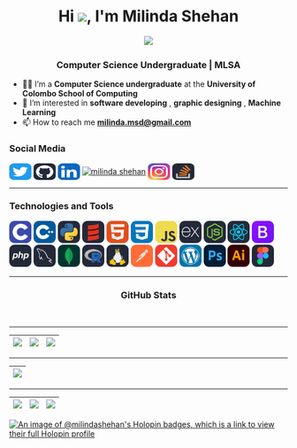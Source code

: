 
<h1 align="center">Hi  <img src="https://media.giphy.com/media/hvRJCLFzcasrR4ia7z/giphy.gif" width="30px"/>, I'm Milinda Shehan</h1>
<div id="header" align="center">
  <img src="https://media.giphy.com/media/M9gbBd9nbDrOTu1Mqx/giphy.gif" width="100"/>
</div>
<h3 align="center">Computer Science Undergraduate | MLSA </h3>


- 👨‍💻 I’m a **Computer Science undergraduate** at the **University of Colombo School of Computing**
- 👀 I’m interested in **software developing** , **graphic designing** , **Machine Learning**
- 📫 How to reach me **milinda.msd@gmail.com**


<h3 align="left">Social Media</h3>
<p align="left">
<a href="https://twitter.com/milindashehan20" target="blank"><img align="center" src="https://github.com/tandpfun/skill-icons/blob/main/icons/Twitter.svg" alt="milindashehan20" height="30" width="40" /></a>
<a href="https://github.com/milindaShehan" target="blank"><img align="center" src="https://github.com/tandpfun/skill-icons/blob/main/icons/Github-Dark.svg" alt="milindaShehan" height="30" width="40" /></a>
<a href="https://linkedin.com/in/milinda-shehan" target="blank"><img align="center" src="https://github.com/tandpfun/skill-icons/blob/main/icons/LinkedIn.svg" alt="milinda-shehan" height="30" width="40" /></a>
<a href="https://fb.com/milinda shehan" target="blank"><img align="center" src="https://raw.githubusercontent.com/rahuldkjain/github-profile-readme-generator/master/src/images/icons/Social/facebook.svg" alt="milinda shehan" height="30" width="40" /></a>
<a href="https://instagram.com/milinda_shehan_" target="blank"><img align="center" src="https://github.com/tandpfun/skill-icons/blob/main/icons/Instagram.svg" alt="milinda_shehan_" height="30" width="40" /></a>
  <a href="https://stackoverflow.com/users/20905020/milinda-shehan" target="blank"><img align="center" src="https://github.com/tandpfun/skill-icons/blob/main/icons/StackOverflow-Dark.svg" alt="milinda_shehan_" height="30" width="40" /></a>
</p>
<hr>

<h3 align="left">Technologies and Tools</h3>
<p align="left">
  <a href="https://www.cprogramming.com/" target="_blank" rel="noreferrer"><img src="https://github.com/tandpfun/skill-icons/blob/main/icons/C.svg" alt="c" width="40" height="40" /></a>
  <a href="https://www.cplusplus.com/" target="_blank" rel="noreferrer"><img src="https://github.com/tandpfun/skill-icons/blob/main/icons/CPP.svg" alt="c++" width="40" height="40" /></a>
  <a href="https://www.python.org" target="_blank" rel="noreferrer"><img src="https://github.com/tandpfun/skill-icons/blob/main/icons/Python-Dark.svg" alt="python" width="40" height="40" /></a>
  <a href="https://www.scala-lang.org/" target="_blank" rel="noreferrer"><img src="https://github.com/tandpfun/skill-icons/blob/main/icons/Scala-Dark.svg" alt="scala" width="40" height="40" /></a>
  <a href="https://developer.mozilla.org/en-US/docs/Web/HTML" target="_blank" rel="noreferrer"><img src="https://github.com/tandpfun/skill-icons/blob/main/icons/HTML.svg" alt="HTML" width="40" height="40" /></a> 
  <a href="https://developer.mozilla.org/en-US/docs/Web/CSS" target="_blank" rel="noreferrer"><img src="https://github.com/tandpfun/skill-icons/blob/main/icons/CSS.svg" alt="CSS" width="40" height="40" /></a>
  <a href="https://developer.mozilla.org/en-US/docs/Web/JavaScript" target="_blank" rel="noreferrer"><img src="https://github.com/tandpfun/skill-icons/blob/main/icons/JavaScript.svg" alt="JavaScript" width="40" height="40" /></a>
  <a href="https://expressjs.com/" target="_blank" rel="noreferrer"><img src="https://github.com/tandpfun/skill-icons/blob/main/icons/ExpressJS-Dark.svg" alt="Express.js" width="40" height="40" /></a>
  <a href="https://nodejs.org/" target="_blank" rel="noreferrer"><img src="https://github.com/tandpfun/skill-icons/blob/main/icons/NodeJS-Dark.svg" alt="Node.js" width="40" height="40" /></a>
  <a href="https://reactjs.org/" target="_blank" rel="noreferrer"><img src="https://github.com/tandpfun/skill-icons/blob/main/icons/React-Dark.svg" alt="React" width="40" height="40" /></a>
  <a href="https://getbootstrap.com/" target="_blank" rel="noreferrer"><img src="https://github.com/tandpfun/skill-icons/blob/main/icons/Bootstrap.svg" alt="Bootstrap" width="40" height="40" /></a>
  <a href="https://www.php.net/" target="_blank" rel="noreferrer"><img src="https://github.com/tandpfun/skill-icons/blob/main/icons/PHP-Dark.svg" alt="PHP" width="40" height="40" /></a>
  <a href="https://www.mysql.com/" target="_blank" rel="noreferrer"><img src="https://github.com/tandpfun/skill-icons/blob/main/icons/MySQL-Dark.svg" alt="MySQL" width="40" height="40" /></a>
  <a href="https://www.mongodb.com/" target="_blank" rel="noreferrer"><img src="https://github.com/tandpfun/skill-icons/blob/main/icons/MongoDB.svg" alt="MongoDB" width="40" height="40" /></a>
  <a href="https://www.r-project.org/" target="_blank" rel="noreferrer"><img src="https://github.com/tandpfun/skill-icons/blob/main/icons/R-Dark.svg" alt="R" width="40" height="40" /></a>
  <a href="https://www.linux.org/" target="_blank" rel="noreferrer"><img src="https://github.com/tandpfun/skill-icons/blob/main/icons/Linux-Dark.svg" alt="Linux" width="40" height="40" /></a>   
  <a href="https://www.postman.com/" target="_blank" rel="noreferrer"><img src="https://github.com/tandpfun/skill-icons/blob/main/icons/Postman.svg" alt="Postman" width="40" height="40" /></a>   
  <a href="https://git-scm.com/" target="_blank" rel="noreferrer"><img src="https://github.com/tandpfun/skill-icons/blob/main/icons/Git.svg" alt="Git" width="40" height="40" /></a>
  <a href="https://wordpress.org/" target="_blank" rel="noreferrer"><img src="https://github.com/tandpfun/skill-icons/blob/main/icons/Wordpress.svg" alt="WordPress" width="40" height="40" /></a>
  <a href="https://www.adobe.com/products/photoshop.html" target="_blank" rel="noreferrer"><img src="https://github.com/tandpfun/skill-icons/blob/main/icons/Photoshop.svg" alt="Photoshop" width="40" height="40" /></a> 
  <a href="https://www.adobe.com/products/illustrator.html" target="_blank" rel="noreferrer"><img src="https://github.com/tandpfun/skill-icons/blob/main/icons/Illustrator.svg" alt="Illustrator" width="40" height="40" /></a>
  <a href="https://www.figma.com/" target="_blank" rel="noreferrer"><img src="https://github.com/tandpfun/skill-icons/blob/main/icons/Figma-Dark.svg" alt="Figma" width="40" height="40" /></a>
</p> 


<hr>

<h3 align="center">GitHub Stats</h3>
<div id="badges" align="center">
<img src="https://komarev.com/ghpvc/?username=milindaShehan&style=flat-square&color=blue" alt=""/>
</div>

---
|![](https://github-profile-summary-cards.vercel.app/api/cards/stats?username=milindaShehan&theme=github_dark)|![](https://github-profile-summary-cards.vercel.app/api/cards/productive-time?username=milindaShehan&theme=github_dark)|![](https://github-readme-streak-stats.herokuapp.com?user=milindaShehan&theme=dark&border_radius=7&currStreakLabel=0A7BDD&ring=8BDD6D&background=00000002&fire=077BDD&border=3A3A3A&stroke=3A3A3A)|
|---|---|---|

---
|[![](https://github-readme-activity-graph.vercel.app/graph?username=milindaShehan&theme=github-compact)](https://github.com/milindaShehan/github-readme-activity-graph)|
|---|

  ---
  |![](https://github-profile-summary-cards.vercel.app/api/cards/profile-details?username=milindaShehan&theme=github_dark)|![](http://github-profile-summary-cards.vercel.app/api/cards/repos-per-language?username=milindaShehan&theme=github_dark)|![](http://github-profile-summary-cards.vercel.app/api/cards/most-commit-language?username=milindaShehan&theme=github_dark)|
  |---|---|---|

  [![An image of @milindashehan's Holopin badges, which is a link to view their full Holopin profile](https://holopin.me/milindashehan)](https://holopin.io/@milindashehan)

</div>

